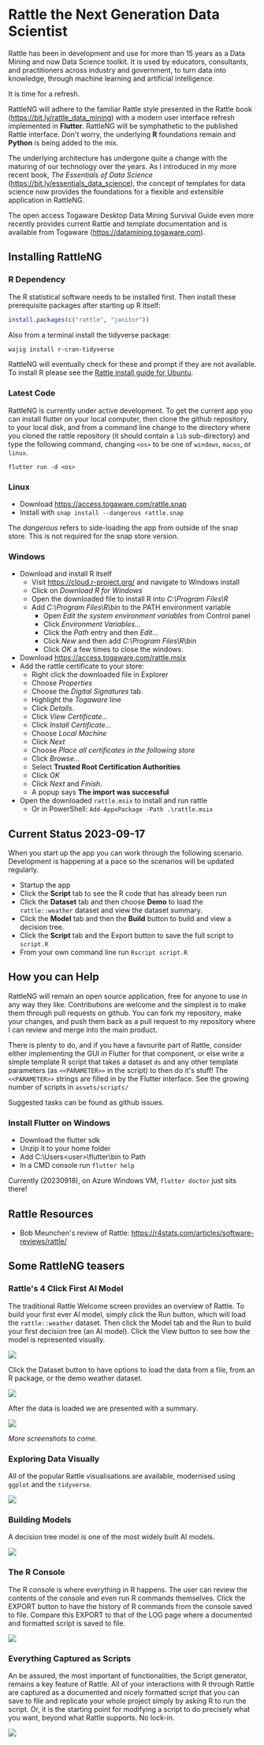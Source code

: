 # Rattle the Next Generation Data Scientist

Rattle has been in development and use for more than 15 years as a
Data Mining and now Data Science toolkit. It is used by educators,
consultants, and practitioners across industry and government, to turn
data into knowledge, through machine learning and artificial
intelligence.

It is time for a refresh.

RattleNG will adhere to the familiar Rattle style presented in the
Rattle book (https://bit.ly/rattle_data_mining) with a modern user
interface refresh implemented in **Flutter**. RattleNG will be
symphathetic to the published Rattle interface.  Don't worry, the
underlying **R** foundations remain and **Python** is being added to
the mix.

The underlying architecture has undergone quite a change with the
maturing of our technology over the years. As I introduced in my more
recent book, *The Essentials of Data Science*
(https://bit.ly/essentials_data_science), the concept of templates for
data science now provides the foundations for a flexible and
extensible application in RattleNG. 

The open access Togaware Desktop Data Mining Survival Guide even more
recently provides current Rattle and template documentation and is
available from Togaware (https://datamining.togaware.com).

## Installing RattleNG

### R Dependency

The R statistical software needs to be installed first. Then install
these prerequisite packages after starting up R itself:

```r
install.packages(c("rattle", "janitor"))
```

Also  from a terminal install the tidyverse package:

```bash
wajig install r-cran-tidyverse
```

RattleNG will eventually check for these and prompt if they are not
available. To install R please see the [Rattle install guide for
Ubuntu](https://rattle.togaware.com/rattle-install-ubuntu.html).

### Latest Code

RattleNG is currently under active development. To get the current app
you can install flutter on your local computer, then clone the github
repository, to your local disk, and from a command line change to the
directory where you cloned the rattle repository (it should contain a
`lib` sub-directory) and type the following command, changing `<os>`
to be one of `windows`, `macos`, or `linux`.

```
flutter run -d <os>
```

### Linux

+ Download https://access.togaware.com/rattle.snap
+ Install with `snap install --dangerous rattle.snap`

The *dangerous* refers to side-loading the app from outside of the
snap store. This is not required for the snap store version.

### Windows

+ Download and install R itself
  + Visit https://cloud.r-project.org/ and navigate to Windows install
  + Click on *Download R for Windows*
  + Open the downloaded file to install R into *C:\Program Files\R*
  + Add *C:\Program Files\R\bin* to the PATH environment variable
    + Open *Edit the system environment variables* from Control panel
	+ Click *Environment Variables...*
	+ Click the *Path* entry and then *Edit...*
    + Click *New* and then add *C:\Program Files\R\bin*
    + Click *OK* a few times to close the windows.
+ Download https://access.togaware.com/rattle.msix
+ Add the rattle certificate to your store:
  + Right click the downloaded file in Explorer
  + Choose *Properties*
  + Choose the *Digital Signatures* tab. 
  + Highlight the *Togaware* line
  + Click *Details*. 
  + Click *View Certificate...* 
  + Click *Install Certificate...*
  + Choose *Local Machine*
  + Click *Next*
  + Choose *Place all certificates in the following store*
  + Click *Browse...*
  + Select **Trusted Root Certification Authorities**
  + Click *OK*
  + Click *Next* and *Finish*.
  + A popup says **The import was successful**
+ Open the downloaded `rattle.msix` to install and run rattle
  + Or in PowerShell: `Add-AppxPackage -Path .\rattle.msix`

## Current Status 2023-09-17

When you start up the app you can work through the following
scenario. Development is happening at a pace so the scenarios will be updated
regularly.

+ Startup the app
+ Click the **Script** tab to see the R code that has already been run
+ Click the **Dataset** tab and then choose **Demo** to load the
  `rattle::weather` dataset and view the dataset summary.
+ Click the **Model** tab and then the **Build** button to build and view a
  decision tree.
+ Click the **Script** tab and the Export button to save the full script
  to `script.R`
+ From your own command line run `Rscript script.R`

## How you can Help

RattleNG will remain an open source application, free for anyone to
use in any way they like. Contributions are welcome and the simplest
is to make them through pull requests on github. You can fork my
repository, make your changes, and push them back as a pull request to
my repository where I can review and merge into the main product.

There is plenty to do, and if you have a favourite part of Rattle,
consider either implementing the GUI in Flutter for that component, or
else write a simple template R script that takes a dataset `ds` and
any other template parameters (as ``<<PARAMETER>>`` in the script) to
then do it's stuff! The `<<PARAMETER>>` strings are filled in by the
Flutter interface. See the growing number of scripts in `assets/scripts/`

Suggested tasks can be found as github issues.

### Install Flutter on Windows

+ Download the flutter sdk
+ Unzip it to your home folder
+ Add C:\Users\<user>\flutter\bin to Path
+ In a CMD console run `flutter help`

Currently (20230918), on Azure Windows VM, `flutter doctor` just sits
there!

## Rattle Resources

+ Bob Meunchen's review of Rattle: https://r4stats.com/articles/software-reviews/rattle/

## Some RattleNG teasers

### Rattle's 4 Click First AI Model

The traditional Rattle Welcome screen provides an overview of
Rattle. To build your first ever AI model, simply click the Run
button, which will load the `rattle::weather` dataset. Then click the
Model tab and the Run to build your first decision tree (an AI
model). Click the View button to see how the model is represented
visually.

![](assets/screenshots/data_page.png)

Click the Dataset button to have options to load the data from a file,
from an R package, or the demo weather dataset.

![](assets/screenshots/data_source.png)

After the data is loaded we are presented with a summary.

![](assets/screenshots/data_summary.png)

*More screenshots to come.*

### Exploring Data Visually

All of the popular Rattle visualisations are available, modernised
using `ggplot` and the `tidyverse`.

![](assets/screenshots/explore_plot.png)

### Building Models

A decision tree model is one of the most widely built AI models.

![](assets/screenshots/model_rpart.png)

### The R Console

The R console is where everything in R happens. The user can review
the contents of the console and even run R commands themselves. Click
the EXPORT button to have the history of R commands from the console
saved to file. Compare this EXPORT to that of the LOG page where a
documented and formatted script is saved to file.

![](assets/screenshots/console_page.png)

### Everything Captured as Scripts

An be assured, the most important of functionalities, the Script
generator, remains a key feature of Rattle. All of your interactions
with R through Rattle are captured as a documented and nicely
formatted script that you can save to file and replicate your whole
project simply by asking R to run the script. Or, it is the starting
point for modifying a script to do precisely what you want, beyond
what Rattle supports. No lock-in.

![](assets/screenshots/script_page.png)
